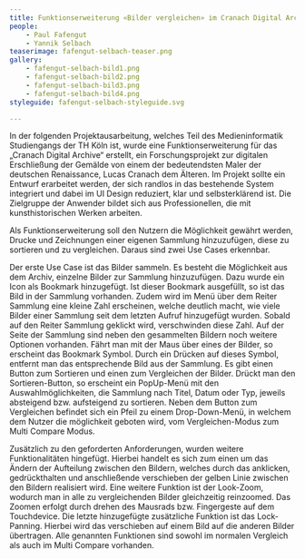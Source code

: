 ```yaml
---
title: Funktionserweiterung «Bilder vergleichen» im Cranach Digital Archive
people:
    - Paul Fafengut
    - Yannik Selbach
teaserimage: fafengut-selbach-teaser.png
gallery:
    - fafengut-selbach-bild1.png
    - fafengut-selbach-bild2.png
    - fafengut-selbach-bild3.png
    - fafengut-selbach-bild4.png
styleguide: fafengut-selbach-styleguide.svg

---
```


In der folgenden Projektausarbeitung, welches Teil des Medieninformatik Studiengangs der TH Köln ist, wurde eine Funktionserweiterung für das „Cranach Digital Archive“ erstellt, ein Forschungsprojekt zur digitalen Erschließung der Gemälde von einem der bedeutendsten Maler der deutschen Renaissance, Lucas Cranach dem Älteren. Im Projekt sollte ein Entwurf erarbeitet werden, der sich randlos in das bestehende System integriert und dabei im UI Design reduziert, klar und selbsterklärend ist. Die Zielgruppe der Anwender bildet sich aus Professionellen, die mit kunsthistorischen Werken arbeiten.

Als Funktionserweiterung soll den Nutzern die Möglichkeit gewährt werden, Drucke und Zeichnungen einer eigenen Sammlung hinzuzufügen, diese zu sortieren und zu vergleichen. Daraus sind zwei Use Cases erkennbar.

Der erste Use Case ist das Bilder sammeln. Es besteht die Möglichkeit aus dem Archiv, einzelne Bilder zur Sammlung hinzuzufügen. Dazu wurde ein Icon als Bookmark hinzugefügt. Ist dieser Bookmark ausgefüllt, so ist das Bild in der Sammlung vorhanden. Zudem wird im Menü über dem Reiter Sammlung eine kleine Zahl erscheinen, welche deutlich macht, wie viele Bilder einer Sammlung seit dem letzten Aufruf hinzugefügt wurden. Sobald auf den Reiter Sammlung geklickt wird, verschwinden diese Zahl. Auf der Seite der Sammlung sind neben den gesammelten Bildern noch weitere Optionen vorhanden. Fährt man mit der Maus über eines der Bilder, so erscheint das Bookmark Symbol. Durch ein Drücken auf dieses Symbol, entfernt man das entsprechende Bild aus der Sammlung. Es gibt einen Button zum Sortieren und einen zum Vergleichen der Bilder. Drückt man den Sortieren-Button, so erscheint ein PopUp-Menü mit den Auswahlmöglichkeiten, die Sammlung nach Titel, Datum oder Typ, jeweils absteigend bzw. aufsteigend zu sortieren. Neben dem Button zum Vergleichen befindet sich ein Pfeil zu einem Drop-Down-Menü, in welchem dem Nutzer die möglichkeit geboten wird, vom Vergleichen-Modus zum Multi Compare Modus.

Zusätzlich zu den geforderten Anforderungen, wurden weitere Funktionalitäten hingefügt. Hierbei handelt es sich zum einen um das Ändern der Aufteilung zwischen den Bildern, welches durch das anklicken, gedrückthalten und anschließende verschieben der gelben Linie zwischen den Bildern realisiert wird. Eine weitere Funktion ist der Look-Zoom, wodurch man in alle zu vergleichenden Bilder gleichzeitig reinzoomed. Das Zoomen erfolgt durch drehen des Mausrads bzw. Fingergeste auf dem Touchdevice. Die letzte hinzugefügte zusätzliche Funktion ist das Lock-Panning. Hierbei wird das verschieben auf einem Bild auf die anderen Bilder übertragen. Alle genannten Funktionen sind sowohl im normalen Vergleich als auch im Multi Compare vorhanden. 

